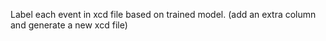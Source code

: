 Label each event in xcd file based on trained model. (add an extra column and generate a new xcd file)
